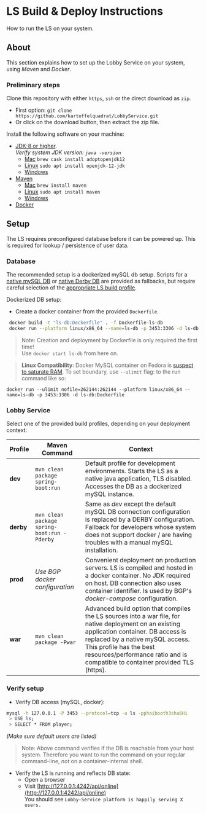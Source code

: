 # LS Build & Deploy Instructions

How to run the LS on your system.

## About

This section explains how to set up the Lobby Service on your system, using *Maven* and *Docker*.

### Preliminary steps

Clone this repository with either ```https```, ```ssh``` or the direct download as ```zip```.

 * First option: ```git clone https://github.com/kartoffelquadrat/LobbyService.git```
 * Or click on the download button, then extract the zip file.

Install the following software on your machine:

 * [JDK-8 or higher](https://www.oracle.com/java/technologies/javase-jdk14-downloads.html).  
 *Verify system JDK version: ```java -version```*
   * [Mac](https://brew.sh/) ```brew cask install adoptopenjdk12```
   * [Linux](https://linux.die.net/man/8/apt-get) ```sudo apt install openjdk-12-jdk```
   * [Windows](https://www.oracle.com/java/technologies/javase-jdk14-downloads.html)
 * [Maven](https://maven.apache.org/)
   * [Mac](https://brew.sh/) ```brew install maven```
   * [Linux](https://linux.die.net/man/8/apt-get) ```sudo apt install maven```
   * [Windows](https://maven.apache.org/download.cgi)
 * [Docker](https://docs.docker.com/get-docker)

## Setup

The LS requires preconfigured database before it can be powered up. This is required for lookup / persistence of user data.

### Database

The recommended setup is a dockerized mySQL db setup. Scripts for a [native mySQL DB](../ls-db-setup.sql) or [native Derby DB](ls-derby-setup.sql) are provided as fallbacks, but require careful selection of the [appropriate LS build profile](#lobby-service).

Dockerized DB setup:

 * Create a docker container from the provided ```Dockerfile```. 
 ```bash
  docker build -t "ls-db:Dockerfile" . -f Dockerfile-ls-db
  docker run --platform linux/x86_64 --name=ls-db -p 3453:3306 -d ls-db:Dockerfile 
 ```
 
 > Note: Creation and deployment by Dockerfile is only required the first time!  
 Use ```docker start ls-db``` from here on.

 > **Linux Compatibility**: Docker MySQL container on Fedora is [suspect to saturate RAM](https://github.com/docker-library/mysql/issues/579#issuecomment-519495808). To set boundary, use ```--ulimit``` flag: to the run command like so:  
```
docker run --ulimit nofile=262144:262144 --platform linux/x86_64 --name=ls-db -p 3453:3306 -d ls-db:Dockerfile
```

### Lobby Service

Select one of the provided build profiles, depending on your deployment context:

| Profile | Maven Command | Context |
|---|---|---|
| **dev** | ```mvn clean package spring-boot:run``` | Default profile for development environments. Starts the LS as a native java application, TLS disabled. Accesses the DB as a dockerized mySQL instance.|
| **derby** | ```mvn clean package spring-boot:run -Pderby``` | Same as *dev* except the default mySQL DB connection configuration is replaced by a DERBY configuration. Fallback for developers whose system does not support docker / are having troubles with a manual mySQL installation. |
| **prod** | *Use BGP docker configuration* | Convenient deployment on production servers. LS is compiled and hosted in a docker container. No JDK required on host. DB connection also uses container identifier. Is used by BGP's *docker-compose* configuration. |
| **war** | ```mvn clean package -Pwar``` | Advanced build option that compiles the LS sources into a war file, for native deployment on an existing application container. DB access is replaced by a native mySQL access. This profile has the best resources/performance ratio and is compatible to container provided TLS (https). |

### Verify setup

 * Verify DB access (mySQL, docker):  
```bash
mysql -h 127.0.0.1 -P 3453 --protocol=tcp -u ls -pphaibooth3sha6Hi
 > USE ls;
 > SELECT * FROM player;
```  
*(Make sure default users are listed)*

 > Note: Above command verifies if the DB is reachable from your host system. Therefore you want to run the command on your regular command-line, *not* on a container-internal shell.

 * Verify the LS is running and reflects DB state:
   * Open a browser
   * Visit [http://127.0.0.1:4242/api/online](http://127.0.0.1:4242/api/online)  
You should see ```Lobby-Service platform is happily serving X users.```
   

